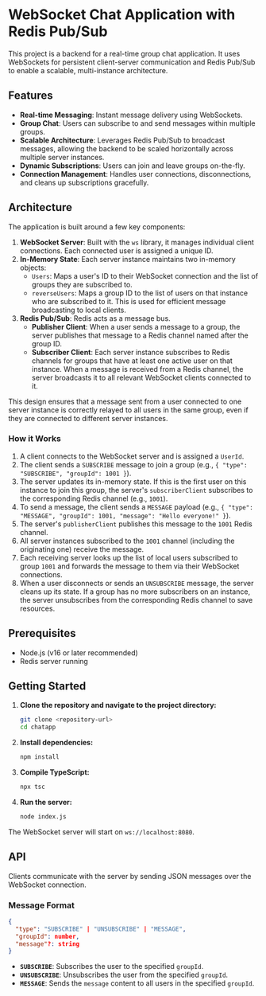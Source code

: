 # WebSocket Chat Application with Redis Pub/Sub

This project is a backend for a real-time group chat application. It uses WebSockets for persistent client-server communication and Redis Pub/Sub to enable a scalable, multi-instance architecture.

## Features

- **Real-time Messaging**: Instant message delivery using WebSockets.
- **Group Chat**: Users can subscribe to and send messages within multiple groups.
- **Scalable Architecture**: Leverages Redis Pub/Sub to broadcast messages, allowing the backend to be scaled horizontally across multiple server instances.
- **Dynamic Subscriptions**: Users can join and leave groups on-the-fly.
- **Connection Management**: Handles user connections, disconnections, and cleans up subscriptions gracefully.

## Architecture

The application is built around a few key components:

1.  **WebSocket Server**: Built with the `ws` library, it manages individual client connections. Each connected user is assigned a unique ID.
2.  **In-Memory State**: Each server instance maintains two in-memory objects:
    - `Users`: Maps a user's ID to their WebSocket connection and the list of groups they are subscribed to.
    - `reverseUsers`: Maps a group ID to the list of users on that instance who are subscribed to it. This is used for efficient message broadcasting to local clients.
3.  **Redis Pub/Sub**: Redis acts as a message bus.
    - **Publisher Client**: When a user sends a message to a group, the server publishes that message to a Redis channel named after the group ID.
    - **Subscriber Client**: Each server instance subscribes to Redis channels for groups that have at least one active user on that instance. When a message is received from a Redis channel, the server broadcasts it to all relevant WebSocket clients connected to it.

This design ensures that a message sent from a user connected to one server instance is correctly relayed to all users in the same group, even if they are connected to different server instances.

### How it Works

1.  A client connects to the WebSocket server and is assigned a `UserId`.
2.  The client sends a `SUBSCRIBE` message to join a group (e.g., `{ "type": "SUBSCRIBE", "groupId": 1001 }`).
3.  The server updates its in-memory state. If this is the first user on this instance to join this group, the server's `subscriberClient` subscribes to the corresponding Redis channel (e.g., `1001`).
4.  To send a message, the client sends a `MESSAGE` payload (e.g., `{ "type": "MESSAGE", "groupId": 1001, "message": "Hello everyone!" }`).
5.  The server's `publisherClient` publishes this message to the `1001` Redis channel.
6.  All server instances subscribed to the `1001` channel (including the originating one) receive the message.
7.  Each receiving server looks up the list of local users subscribed to group `1001` and forwards the message to them via their WebSocket connections.
8.  When a user disconnects or sends an `UNSUBSCRIBE` message, the server cleans up its state. If a group has no more subscribers on an instance, the server unsubscribes from the corresponding Redis channel to save resources.

## Prerequisites

- Node.js (v16 or later recommended)
- Redis server running

## Getting Started

1.  **Clone the repository and navigate to the project directory:**

    ```bash
    git clone <repository-url>
    cd chatapp
    ```

2.  **Install dependencies:**

    ```bash
    npm install
    ```

3.  **Compile TypeScript:**

    ```bash
    npx tsc
    ```

4.  **Run the server:**

    ```bash
    node index.js
    ```

The WebSocket server will start on `ws://localhost:8080`.

## API

Clients communicate with the server by sending JSON messages over the WebSocket connection.

### Message Format

```json
{
  "type": "SUBSCRIBE" | "UNSUBSCRIBE" | "MESSAGE",
  "groupId": number,
  "message"?: string
}
```

- **`SUBSCRIBE`**: Subscribes the user to the specified `groupId`.
- **`UNSUBSCRIBE`**: Unsubscribes the user from the specified `groupId`.
- **`MESSAGE`**: Sends the `message` content to all users in the specified `groupId`.